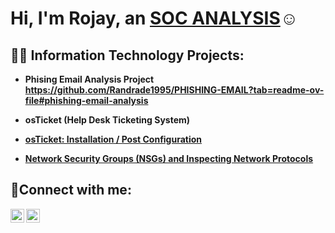 <h1>Hi, I'm Rojay, an <a href="https://linkedin.com/in/Rojay Andrade">SOC ANALYSIS</a>☺</h1>

<h2>👨‍💻 Information Technology Projects:</h2>

- <b>Phising Email Analysis Project<b>
  https://github.com/Randrade1995/PHISHING-EMAIL?tab=readme-ov-file#phishing-email-analysis

- <b>osTicket (Help Desk Ticketing System)</b>
- [osTicket: Installation / Post Configuration](https://github.com/Randrade1995/osTicket-install-config-.git)

 - [Network Security Groups (NSGs) and Inspecting Network Protocols](https://github.com/Randrade1995/Traffic-Examination)

<h2>🤳Connect with me:</h2>

[<img align="left" alt="Josh | LinkedIn" width="22px" src="https://cdn.jsdelivr.net/npm/simple-icons@v3/icons/linkedin.svg" />][linkedin]
[<img align="left" alt="Josh | Instagram" width="22px" src="https://cdn.jsdelivr.net/npm/simple-icons@v3/icons/instagram.svg" />][instagram]

[twitter]: https://twitter.com/Josh
[instagram]: https://www.instagram.com/RJANDRADE
[linkedin]: https://linkedin.com/in/rojay-andrade

